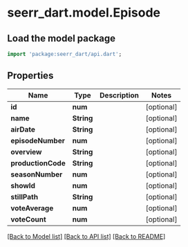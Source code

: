 # seerr_dart.model.Episode

## Load the model package
```dart
import 'package:seerr_dart/api.dart';
```

## Properties
Name | Type | Description | Notes
------------ | ------------- | ------------- | -------------
**id** | **num** |  | [optional] 
**name** | **String** |  | [optional] 
**airDate** | **String** |  | [optional] 
**episodeNumber** | **num** |  | [optional] 
**overview** | **String** |  | [optional] 
**productionCode** | **String** |  | [optional] 
**seasonNumber** | **num** |  | [optional] 
**showId** | **num** |  | [optional] 
**stillPath** | **String** |  | [optional] 
**voteAverage** | **num** |  | [optional] 
**voteCount** | **num** |  | [optional] 

[[Back to Model list]](../README.md#documentation-for-models) [[Back to API list]](../README.md#documentation-for-api-endpoints) [[Back to README]](../README.md)


